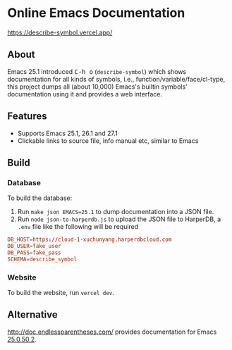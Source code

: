 # Online Emacs Documentation

https://describe-symbol.vercel.app/

## About

Emacs 25.1 introduced <kbd>C-h o</kbd> (`describe-symbol`) which shows documentation for all kinds
of symbols, i.e., function/variable/face/cl-type, this project dumps all (about 10,000) Emacs's
builtin symbols' documentation using it and provides a web interface.

## Features

- Supports Emacs 25.1, 26.1 and 27.1
- Clickable links to source file, info manual etc, similar to Emacs

## Build

### Database

To build the database:

1. Run `make json EMACS=25.1` to dump documentation into a JSON file.
2. Run `node json-to-harperdb.js` to upload the JSON file to HarperDB, a `.env` file like the
   following will be required

```conf
DB_HOST=https://cloud-1-xuchunyang.harperdbcloud.com
DB_USER=fake_user
DB_PASS=fake_pass
SCHEMA=describe_symbol
```

### Website

To build the website, run `vercel dev`.

## Alternative

http://doc.endlessparentheses.com/ provides documentation for Emacs [25.0.50.2](http://doc.endlessparentheses.com/Var/emacs-version.html).
